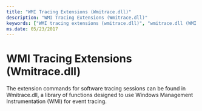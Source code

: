 ```yaml
---
title: "WMI Tracing Extensions (Wmitrace.dll)"
description: "WMI Tracing Extensions (Wmitrace.dll)"
keywords: ["WMI tracing extensions (wmitrace.dll)", "wmitrace.dll (WMI tracing extensions)", "extensions, WMI tracing"]
ms.date: 05/23/2017
---
```


# WMI Tracing Extensions (Wmitrace.dll)

The extension commands for software tracing sessions can be found in Wmitrace.dll, a library of functions designed to use Windows Management Instrumentation (WMI) for event tracing.

